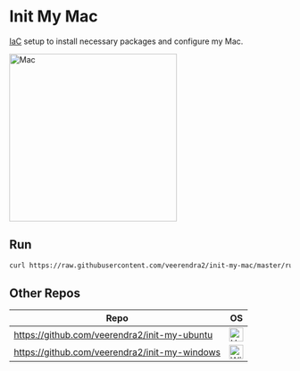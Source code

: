 # Init My Mac
[IaC](https://en.wikipedia.org/wiki/Infrastructure_as_code) setup to install necessary packages and configure my Mac.

<img src="https://user-images.githubusercontent.com/8393701/248331160-ae1cd8f6-7c4b-483b-9799-6b44ed3f30f2.png" alt="Mac" width="300"/>

## Run
```bash
curl https://raw.githubusercontent.com/veerendra2/init-my-mac/master/run.sh | bash
```

## Other Repos
| Repo | OS |
| ---- | ---- |
| https://github.com/veerendra2/init-my-ubuntu | <img src="https://user-images.githubusercontent.com/8393701/248329468-ed036c98-08e7-4ee6-99ef-d5cef2e48a95.png" alt="Ubuntu" width="25"/> |
| https://github.com/veerendra2/init-my-windows | <img src="https://user-images.githubusercontent.com/8393701/248329539-0b792b81-2d32-4ef9-b92e-0350ad472d61.png" alt="Windown" width="25"/> |
